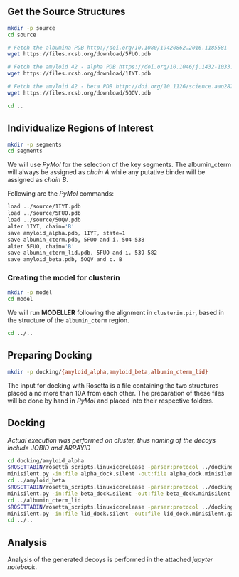
## Get the Source Structures

```bash
mkdir -p source
cd source

# Fetch the albumina PDB http://doi.org/10.1080/19420862.2016.1185581
wget https://files.rcsb.org/download/5FUO.pdb

# Fetch the amyloid 42 - alpha PDB https://doi.org/10.1046/j.1432-1033.2002.03271.x
wget https://files.rcsb.org/download/1IYT.pdb

# Fetch the amyloid 42 - beta PDB http://doi.org/10.1126/science.aao2825
wget https://files.rcsb.org/download/5OQV.pdb

cd ..
```

## Individualize Regions of Interest

```bash
mkdir -p segments
cd segments
```

We will use *PyMol* for the selection of the key segments.
The albumin_cterm will always be assigned as *chain A* while any putative binder
will be assigned as *chain B*.

Following are the *PyMol* commands:
```bash
load ../source/1IYT.pdb
load ../source/5FUO.pdb
load ../source/5OQV.pdb
alter 1IYT, chain='B'
save amyloid_alpha.pdb, 1IYT, state=1
save albumin_cterm.pdb, 5FUO and i. 504-538
alter 5FUO, chain='B'
save albumin_cterm_lid.pdb, 5FUO and i. 539-582
save amyloid_beta.pdb, 5OQV and c. B
```

### Creating the model for clusterin

```bash
mkdir -p model
cd model
```

We will run **MODELLER** following the alignment in ```clusterin.pir```, based in the structure of the ```albumin_cterm``` region.

```bash
cd ../..
```

## Preparing Docking

```bash
mkdir -p docking/{amyloid_alpha,amyloid_beta,albumin_cterm_lid}
```

The input for docking with Rosetta is a file containing the two structures placed a no more than
10A from each other. The preparation of these files will be done by hand in *PyMol* and placed into
their respective folders.

## Docking

*Actual execution was performed on cluster, thus naming of the decoys include JOBID and ARRAYID*

```bash
cd docking/amyloid_alpha
$ROSETTABIN/rosetta_scripts.linuxiccrelease -parser:protocol ../docking.xml -s alpha.pdb -ex1 -ex2 -docking:sc_min -randomize2 -randomize1 -nstruct 10000 -out:file:silent alpha_dock.silent
minisilent.py -in:file alpha_dock.silent -out:file alpha_dock.minisilent.gz
cd ../amyloid_beta
$ROSETTABIN/rosetta_scripts.linuxiccrelease -parser:protocol ../docking.xml -s beta.pdb -ex1 -ex2 -docking:sc_min -randomize2 -randomize1 -nstruct 10000 -out:file:silent beta_dock.silent
minisilent.py -in:file beta_dock.silent -out:file beta_dock.minisilent.gz
cd ../albumin_cterm_lid
$ROSETTABIN/rosetta_scripts.linuxiccrelease -parser:protocol ../docking.xml -s lid.pdb -ex1 -ex2 -docking:sc_min -randomize2 -randomize1 -nstruct 10000 -out:file:silent lid_dock.silent
minisilent.py -in:file lid_dock.silent -out:file lid_dock.minisilent.gz
cd ../..
```

## Analysis

Analysis of the generated decoys is performed in the attached *jupyter notebook*.

